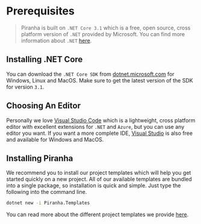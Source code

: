 # Prerequisites

> Piranha is built on `.NET Core 3.1` which is a free, open source, cross platform version of `.NET` provided by Microsoft. You can find more information about `.NET` [here](https://dotnet.microsoft.com).

## Installing .NET Core

You can download the `.NET Core SDK` from [dotnet.microsoft.com](https://dotnet.microsoft.com/download) for Windows, Linux and MacOS. Make sure to get the latest version of the SDK for version `3.1`.

## Choosing An Editor

Personally we love [Visual Studio Code](https://code.visualstudio.com) which is a lightweight, cross platform editor with excellent extensions for `.NET` and `Azure`, but you can use any editor you want. If you want a more complete IDE, [Visual Studio](https://visualstudio.microsoft.com) is also free and available for Windows and MacOS.

## Installing Piranha

We recommend you to install our project templates which will help you get started quickly on a new project. All of our available templates are bundled into a single package, so installation is quick and simple. Just type the following into the command line.

~~~ bash
dotnet new -i Piranha.Templates
~~~

You can read more about the different project templates we provide [here](project-templates).